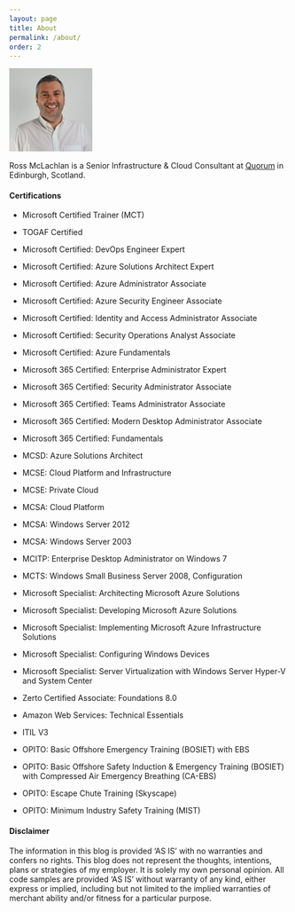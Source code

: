 ```yaml
---
layout: page
title: About
permalink: /about/
order: 2
---
```

![Ross McLachlan](/assets/img/avatar.jpg)


Ross McLachlan is a Senior Infrastructure & Cloud Consultant at [Quorum](https://www.qnrl.com "Quorum") in Edinburgh, Scotland.

#### Certifications ####
- Microsoft Certified Trainer (MCT)
- TOGAF Certified

- Microsoft Certified: DevOps Engineer Expert
- Microsoft Certified: Azure Solutions Architect Expert
- Microsoft Certified: Azure Administrator Associate
- Microsoft Certified: Azure Security Engineer Associate
- Microsoft Certified: Identity and Access Administrator Associate
- Microsoft Certified: Security Operations Analyst Associate
- Microsoft Certified: Azure Fundamentals

- Microsoft 365 Certified: Enterprise Administrator Expert
- Microsoft 365 Certified: Security Administrator Associate
- Microsoft 365 Certified: Teams Administrator Associate
- Microsoft 365 Certified: Modern Desktop Administrator Associate
- Microsoft 365 Certified: Fundamentals

- MCSD: Azure Solutions Architect
- MCSE: Cloud Platform and Infrastructure
- MCSE: Private Cloud
- MCSA: Cloud Platform
- MCSA: Windows Server 2012
- MCSA: Windows Server 2003
- MCITP: Enterprise Desktop Administrator on Windows 7
- MCTS: Windows Small Business Server 2008, Configuration

- Microsoft Specialist: Architecting Microsoft Azure Solutions
- Microsoft Specialist: Developing Microsoft Azure Solutions
- Microsoft Specialist: Implementing Microsoft Azure Infrastructure Solutions
- Microsoft Specialist: Configuring Windows Devices
- Microsoft Specialist: Server Virtualization with Windows Server Hyper-V and System Center

- Zerto Certified Associate: Foundations 8.0
- Amazon Web Services: Technical Essentials

- ITIL V3

- OPITO: Basic Offshore Emergency Training (BOSIET) with EBS
- OPITO: Basic Offshore Safety Induction & Emergency Training (BOSIET) with Compressed Air Emergency Breathing (CA-EBS)
- OPITO: Escape Chute Training (Skyscape)
- OPITO: Minimum Industry Safety Training (MIST)

#### Disclaimer ####

The information in this blog is provided ‘AS IS’ with no warranties and confers no rights. This blog does not represent the thoughts, intentions, plans or strategies of my employer. It is solely my own personal opinion. All code samples are provided ‘AS IS’ without warranty of any kind, either express or implied, including but not limited to the implied warranties of merchant ability and/or fitness for a particular purpose.
